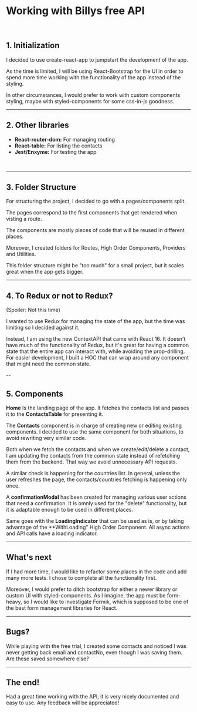# Working with Billys free API

<br>

## 1. Initialization

I decided to use create-react-app to jumpstart the development of the app.

As the time is limited, I will be using React-Bootstrap for the UI in order to spend more time working with the functionality of the app instead of the styling.

In other circumstances, I would prefer to work with custom components styling, maybe with styled-components for some css-in-js goodness.
<br>

---
## 2. Other libraries

- **React-router-dom:** For managing routing
- **React-table:** For listing the contacts
- **Jest/Enxyme:** For testing the app

<br>

---
## 3. Folder Structure

For structuring the project, I decided to go with a pages/components split. 

The pages correspond to the first components that get rendered when visting a route.

The components are mostly pieces of code that will be reused in different places.

Moreover, I created folders for Routes, High Order Components, Providers and Utilities.

This folder structure might be "too much" for a small project, but it scales great when the app gets bigger.

---
## 4. To Redux or not to Redux? 
(Spoiler: Not this time)

I wanted to use Redux for managing the state of the app, but the time was limiting so I decided against it.

Instead, I am using the new ContextAPI that came with React 16. It doesn't have much of the functionality of Redux, but it's great for having a common state that the entire app can interact with, while avoiding the prop-drilling.
For easier development, I built a HOC that can wrap around any component that might need the common state.

--
## 5. Components

**Home** Is the landing page of the app. It fetches the contacts list and passes it to the **ContactsTable** for presenting it.

The **Contacts** component is in charge of creating new or editing existing components. I decided to use the same component for both situations, to avoid rewriting very similar code.

Both when we fetch the contacts and when we create/edit/delete a contact, I am updating the contacts from the common state instead of refetching them from the backend. That way we avoid unnecessary API requests.

A similar check is happening for the countries list. In general, unless the user refreshes the page, the contacts/countries fetching is happening only once.

A **confirmationModal** has been created for managing various user actions that need a confirmation. It is omnly used for the "delete" functionality, but it is adaptable enough to be used in different places.

Same goes with the **LoadingIndicator** that can be used as is, or by taking advantage of the **WithLoading" High Order Component. All async actions and API calls have a loading indicator.

---
## What's next

If I had more time, I would like to refactor some places in the code and add many more tests. I chose to complete all the functionality first.

Moreover, I would prefer to ditch bootstrap for either a newer library or custom UI with styled-components. As I imagine, the app must be form-heavy, so I would like to investigate Formik, which is supposed to be one of the best form management libraries for React.

---
## Bugs?

While playing with the free trial, I created some contacts and noticed I was never getting back email and contactNo, even though I was saving them. Are these saved somewhere else?

---
## The end!

Had a great time working with the API, it is very nicely documented and easy to use. Any feedback will be appreciated!




